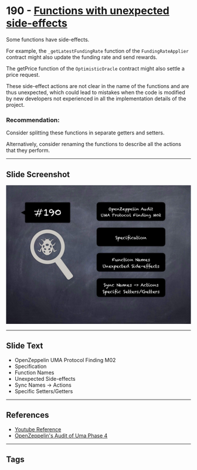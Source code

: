 
# 190 - [Functions with unexpected side-effects](./Functions%20with%20unexpected%20side-effects.md)

Some functions have side-effects. 

For example, the `_getLatestFundingRate` function of the `FundingRateApplier` contract might also update the funding rate and send rewards. 

The getPrice function of the `OptimisticOracle` contract might also settle a price request. 

These side-effect actions are not clear in the name of the functions and are thus unexpected, which could lead to mistakes when the code is modified by new developers not experienced in all the implementation details of the project.

### Recommendation:
Consider splitting these functions in separate getters and setters. 

Alternatively, consider renaming the functions to describe all the actions that they perform.
___
## Slide Screenshot
![190.jpg](../../images/8.%20Audit%20Findings%20201/190.jpg)
___
## Slide Text
- OpenZeppelin UMA Protocol Finding M02
- Specification
- Function Names
- Unexpected Side-effects
- Sync Names -> Actions
- Specific Setters/Getters
___
## References
- [Youtube Reference](https://youtu.be/0J7KI4WGd0Q?t=462)
- [OpenZeppelin's Audit of Uma Phase 4](https://blog.openzeppelin.com/uma-audit-phase-4/)
___
## Tags
